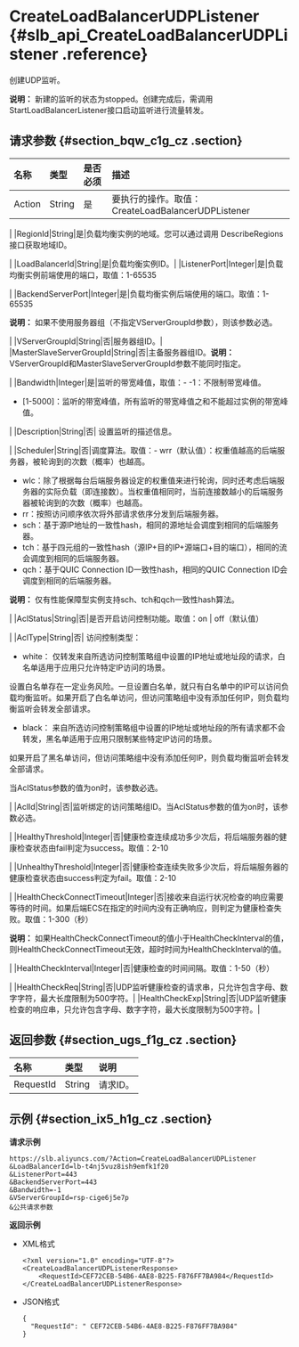 # CreateLoadBalancerUDPListener {#slb_api_CreateLoadBalancerUDPListener .reference}

创建UDP监听。

**说明：** 新建的监听的状态为stopped。创建完成后，需调用StartLoadBalancerListener接口启动监听进行流量转发。

## 请求参数 {#section_bqw_c1g_cz .section}

|名称|类型|是否必须|描述|
|:-|:-|:---|:-|
|Action|String|是|要执行的操作。取值：CreateLoadBalancerUDPListener

|
|RegionId|String|是|负载均衡实例的地域。您可以通过调用 DescribeRegions接口获取地域ID。

|
|LoadBalancerId|String|是|负载均衡实例ID。|
|ListenerPort|Integer|是|负载均衡实例前端使用的端口，取值：1-65535

|
|BackendServerPort|Integer|是|负载均衡实例后端使用的端口。取值：1-65535

**说明：** 如果不使用服务器组（不指定VServerGroupId参数），则该参数必选。

|
|VServerGroupId|String|否|服务器组ID。|
|MasterSlaveServerGroupId|String|否|主备服务器组ID。**说明：** VServerGroupId和MasterSlaveServerGroupId参数不能同时指定。

|
|Bandwidth|Integer|是|监听的带宽峰值，取值：-   -1：不限制带宽峰值。
-   \[1-5000\]：监听的带宽峰值，所有监听的带宽峰值之和不能超过实例的带宽峰值。

|
|Description|String|否| 设置监听的描述信息。

 |
|Scheduler|String|否|调度算法。取值：-   wrr（默认值）：权重值越高的后端服务器，被轮询到的次数（概率）也越高。
-   wlc：除了根据每台后端服务器设定的权重值来进行轮询，同时还考虑后端服务器的实际负载（即连接数）。当权重值相同时，当前连接数越小的后端服务器被轮询到的次数（概率）也越高。
-   rr：按照访问顺序依次将外部请求依序分发到后端服务器。
-   sch：基于源IP地址的一致性hash，相同的源地址会调度到相同的后端服务器。
-   tch：基于四元组的一致性hash（源IP+目的IP+源端口+目的端口），相同的流会调度到相同的后端服务器。
-   qch：基于QUIC Connection ID一致性hash，相同的QUIC Connection ID会调度到相同的后端服务器。

**说明：** 仅有性能保障型实例支持sch、tch和qch一致性hash算法。

|
|AclStatus|String|否|是否开启访问控制功能。取值：on | off（默认值）

|
|AclType|String|否| 访问控制类型：

 -   white： 仅转发来自所选访问控制策略组中设置的IP地址或地址段的请求，白名单适用于应用只允许特定IP访问的场景。

设置白名单存在一定业务风险。一旦设置白名单，就只有白名单中的IP可以访问负载均衡监听。如果开启了白名单访问，但访问策略组中没有添加任何IP，则负载均衡监听会转发全部请求。

-   black： 来自所选访问控制策略组中设置的IP地址或地址段的所有请求都不会转发，黑名单适用于应用只限制某些特定IP访问的场景。

如果开启了黑名单访问，但访问策略组中没有添加任何IP，则负载均衡监听会转发全部请求。


 当AclStatus参数的值为on时，该参数必选。

 |
|AclId|String|否|监听绑定的访问策略组ID。当AclStatus参数的值为on时，该参数必选。

|
|HealthyThreshold|Integer|否|健康检查连续成功多少次后，将后端服务器的健康检查状态由fail判定为success。取值：2-10

|
|UnhealthyThreshold|Integer|否|健康检查连续失败多少次后，将后端服务器的健康检查状态由success判定为fail。取值：2-10

|
|HealthCheckConnectTimeout|Integer|否|接收来自运行状况检查的响应需要等待的时间。如果后端ECS在指定的时间内没有正确响应，则判定为健康检查失败。取值：1-300（秒）

**说明：** 如果HealthCheckConnectTimeout的值小于HealthCheckInterval的值，则HealthCheckConnectTimeout无效，超时时间为HealthCheckInterval的值。

|
|HealthCheckInterval|Integer|否|健康检查的时间间隔。取值：1-50（秒）

|
|HealthCheckReq|String|否|UDP监听健康检查的请求串，只允许包含字母、数字字符，最大长度限制为500字符。|
|HealthCheckExp|String|否|UDP监听健康检查的响应串，只允许包含字母、数字字符，最大长度限制为500字符。|

## 返回参数 {#section_ugs_f1g_cz .section}

|名称|类型|说明|
|:-|:-|:-|
|RequestId|String|请求ID。|

## 示例 {#section_ix5_h1g_cz .section}

**请求示例**

``` {#public}
https://slb.aliyuncs.com/?Action=CreateLoadBalancerUDPListener
&LoadBalancerId=lb-t4nj5vuz8ish9emfk1f20
&ListenerPort=443
&BackendServerPort=443
&Bandwidth=-1
&VServerGroupId=rsp-cige6j5e7p
&公共请求参数
```

**返回示例**

-   XML格式

    ```
    <?xml version="1.0" encoding="UTF-8"?>
    <CreateLoadBalancerUDPListenerResponse>
    	<RequestId>CEF72CEB-54B6-4AE8-B225-F876FF7BA984</RequestId>
    </CreateLoadBalancerUDPListenerResponse>
    ```

-   JSON格式

    ```
    {
      "RequestId": " CEF72CEB-54B6-4AE8-B225-F876FF7BA984"
    }
    ```


